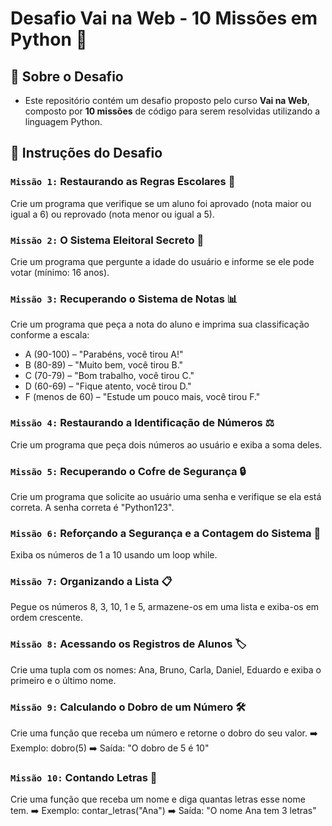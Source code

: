 # Desafio Vai na Web - 10 Missões em Python 🚀

## 📌 Sobre o Desafio

- Este repositório contém um desafio proposto pelo curso **Vai na Web**, composto por **10 missões** de código para serem resolvidas utilizando a linguagem Python.

## 📝 Instruções do Desafio

### `Missão 1:` Restaurando as Regras Escolares 📝
Crie um programa que verifique se um aluno foi aprovado (nota maior ou igual a 6) ou reprovado (nota menor ou igual a 5).

### `Missão 2:` O Sistema Eleitoral Secreto 📝
Crie um programa que pergunte a idade do usuário e informe se ele pode votar (mínimo: 16 anos).

### `Missão 3:` Recuperando o Sistema de Notas 📊
Crie um programa que peça a nota do aluno e imprima sua classificação conforme a escala:
- A (90-100) – "Parabéns, você tirou A!"
- B (80-89) – "Muito bem, você tirou B."
- C (70-79) – "Bom trabalho, você tirou C."
- D (60-69) – "Fique atento, você tirou D."
- F (menos de 60) – "Estude um pouco mais, você tirou F."

### `Missão 4:` Restaurando a Identificação de Números ⚖️
Crie um programa que peça dois números ao usuário e exiba a soma deles.

### `Missão 5:` Recuperando o Cofre de Segurança 🔒
Crie um programa que solicite ao usuário uma senha e verifique se ela está correta. A senha correta é "Python123".

### `Missão 6:` Reforçando a Segurança e a Contagem do Sistema 💾
Exiba os números de 1 a 10 usando um loop while.

### `Missão 7:` Organizando a Lista 📋
Pegue os números 8, 3, 10, 1 e 5, armazene-os em uma lista e exiba-os em ordem crescente.

### `Missão 8:` Acessando os Registros de Alunos 🏷️
Crie uma tupla com os nomes: Ana, Bruno, Carla, Daniel, Eduardo e exiba o primeiro e o último nome.

### `Missão 9:` Calculando o Dobro de um Número 🛠️
Crie uma função que receba um número e retorne o dobro do seu valor.
➡️ Exemplo: dobro(5)
➡️ Saída: "O dobro de 5 é 10"

### `Missão 10:` Contando Letras 🔄
Crie uma função que receba um nome e diga quantas letras esse nome tem.
➡️ Exemplo: contar_letras("Ana")
➡️ Saída: "O nome Ana tem 3 letras"
